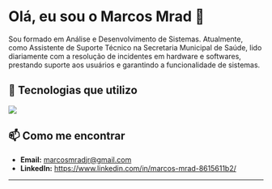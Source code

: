 # Olá, eu sou o Marcos Mrad  👋

Sou formado em Análise e Desenvolvimento de Sistemas. Atualmente, como Assistente de Suporte Técnico na Secretaria Municipal de Saúde, lido diariamente com a resolução de incidentes em hardware e softwares, prestando suporte aos usuários e garantindo a funcionalidade de sistemas.

## 🚀 Tecnologias que utilizo

<p align="left">
  <a href="https://skillicons.dev">
    <img src="https://skillicons.dev/icons?i=java,spring,mysql,postgresql" />
  </a>
</p>

## 📫 Como me encontrar

* **Email:** marcosmradjr@gmail.com
* **LinkedIn:** https://www.linkedin.com/in/marcos-mrad-8615611b2/


---

